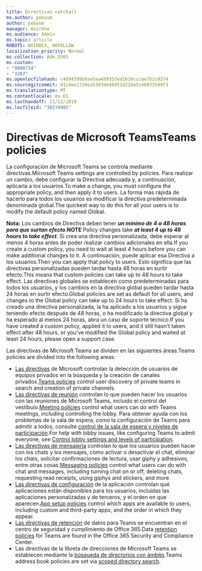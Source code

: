 ```yaml
---
title: Directivas catchall
ms.author: pebaum
author: pebaum
manager: mnirkhe
ms.audience: Admin
ms.topic: article
ROBOTS: NOINDEX, NOFOLLOW
localization_priority: Normal
ms.collection: Adm_O365
ms.custom:
- "9000734"
- "3207"
ms.openlocfilehash: c4694399b9ae5aa459357ed1610cccae762c0374
ms.sourcegitcommit: 01c4ee1339ea5303de48d51d22da5ce6073549f3
ms.translationtype: MT
ms.contentlocale: es-ES
ms.lasthandoff: 11/12/2019
ms.locfileid: "38274985"
---
```

# <a name="teams-policies"></a><span data-ttu-id="2dcdb-102">Directivas de Microsoft Teams</span><span class="sxs-lookup"><span data-stu-id="2dcdb-102">Teams policies</span></span>

<span data-ttu-id="2dcdb-103">La configuración de Microsoft Teams se controla mediante directivas.</span><span class="sxs-lookup"><span data-stu-id="2dcdb-103">Microsoft Teams settings are controlled by policies.</span></span> <span data-ttu-id="2dcdb-104">Para realizar un cambio, debe configurar la Directiva adecuada y, a continuación, aplicarla a los usuarios.</span><span class="sxs-lookup"><span data-stu-id="2dcdb-104">To make a change, you must configure the appropriate policy, and then apply it to users.</span></span> <span data-ttu-id="2dcdb-105">La forma más rápida de hacerlo para todos los usuarios es modificar la directiva predeterminada denominada global.</span><span class="sxs-lookup"><span data-stu-id="2dcdb-105">The quickest way to do this for all your users is to modify the default policy named Global.</span></span> 

<span data-ttu-id="2dcdb-106">**Nota:** Los cambios de Directiva deben tener ***un mínimo de 4 a 48 horas para que surtan efecto***.</span><span class="sxs-lookup"><span data-stu-id="2dcdb-106">**NOTE** Policy changes take ***at least 4 up to 48 hours to take effect***.</span></span> <span data-ttu-id="2dcdb-107">Si crea una directiva personalizada, debe esperar al menos 4 horas antes de poder realizar cambios adicionales en ella.</span><span class="sxs-lookup"><span data-stu-id="2dcdb-107">If you create a custom policy, you need to wait at least 4 hours before you can make additional changes to it.</span></span> <span data-ttu-id="2dcdb-108">A continuación, puede aplicar esa Directiva a los usuarios.</span><span class="sxs-lookup"><span data-stu-id="2dcdb-108">Then you can apply that policy to users.</span></span> <span data-ttu-id="2dcdb-109">Esto significa que las directivas personalizadas pueden tardar hasta 48 horas en surtir efecto.</span><span class="sxs-lookup"><span data-stu-id="2dcdb-109">This means that custom policies can take up to 48 hours to take effect.</span></span> <span data-ttu-id="2dcdb-110">Las directivas globales se establecen como predeterminadas para todos los usuarios, y los cambios en la directiva global pueden tardar hasta 24 horas en surtir efecto.</span><span class="sxs-lookup"><span data-stu-id="2dcdb-110">Global policies are set as default for all users, and changes to the Global policy can take up to 24 hours to take effect.</span></span> <span data-ttu-id="2dcdb-111">Si ha creado una directiva personalizada, la ha aplicado a los usuarios y sigue teniendo efecto después de 48 horas, o ha modificado la directiva global y ha esperado al menos 24 horas, abra un caso de soporte técnico.</span><span class="sxs-lookup"><span data-stu-id="2dcdb-111">If you have created a custom policy, applied it to users, and it still hasn't taken effect after 48 hours, or you've modified the Global policy and waited at least 24 hours, please open a support case.</span></span>

<span data-ttu-id="2dcdb-112">Las directivas de Microsoft Teams se dividen en las siguientes áreas:</span><span class="sxs-lookup"><span data-stu-id="2dcdb-112">Teams policies are divided into the following areas:</span></span>

- <span data-ttu-id="2dcdb-113">[Las directivas](https://docs.microsoft.com/MicrosoftTeams/teams-policies) de Microsoft controlan la detección de usuarios de equipos privados en la búsqueda y la creación de canales privados.</span><span class="sxs-lookup"><span data-stu-id="2dcdb-113">[Teams policies](https://docs.microsoft.com/MicrosoftTeams/teams-policies) control user discovery of private teams in search and creation of private channels.</span></span>  
- <span data-ttu-id="2dcdb-114">[Las directivas de reunión](https://docs.microsoft.com/microsoftteams/meeting-policies-in-teams) controlan lo que pueden hacer los usuarios con las reuniones de Microsoft Teams, incluido el control del vestíbulo.</span><span class="sxs-lookup"><span data-stu-id="2dcdb-114">[Meeting policies](https://docs.microsoft.com/microsoftteams/meeting-policies-in-teams) control what users can do with Teams meetings, including controlling the lobby.</span></span> <span data-ttu-id="2dcdb-115">Para obtener ayuda con los problemas de la sala de espera, como la configuración de Teams para admitir a todos, consulte [control de la sala de espera y niveles de participación](https://docs.microsoft.com/en-us/alchemyinsights/bypass-lobby).</span><span class="sxs-lookup"><span data-stu-id="2dcdb-115">For help with lobby issues, like configuring Teams to admit everyone, see [Control lobby settings and levels of participation](https://docs.microsoft.com/en-us/alchemyinsights/bypass-lobby).</span></span>
- <span data-ttu-id="2dcdb-116">[Las directivas de mensajería](https://docs.microsoft.com/microsoftteams/messaging-policies-in-teams) controlan lo que los usuarios pueden hacer con los chats y los mensajes, como activar o desactivar el chat, eliminar los chats, solicitar confirmaciones de lectura, usar giphy y adhesivos, entre otras cosas.</span><span class="sxs-lookup"><span data-stu-id="2dcdb-116">[Messaging policies](https://docs.microsoft.com/microsoftteams/messaging-policies-in-teams) control what users can do with chat and messages, including turning chat on or off, deleting chats, requesting read receipts, using giphys and stickers, and more.</span></span>
- <span data-ttu-id="2dcdb-117">[Las directivas de configuración](https://docs.microsoft.com/MicrosoftTeams/teams-app-setup-policies) de la aplicación controlan qué aplicaciones están disponibles para los usuarios, incluidas las aplicaciones personalizadas y de terceros, y el orden en que aparecen.</span><span class="sxs-lookup"><span data-stu-id="2dcdb-117">[App setup policies](https://docs.microsoft.com/MicrosoftTeams/teams-app-setup-policies) control which apps are available to users, including custom and third-party apps, and the order in which they appear.</span></span>  
- <span data-ttu-id="2dcdb-118">[Las directivas de retención](https://docs.microsoft.com/microsoftteams/retention-policies) de datos para Teams se encuentran en el centro de seguridad y cumplimiento de Office 365.</span><span class="sxs-lookup"><span data-stu-id="2dcdb-118">Data [retention policies](https://docs.microsoft.com/microsoftteams/retention-policies) for Teams are found in the Office 365 Security and Compliance Center.</span></span>
- <span data-ttu-id="2dcdb-119">Las directivas de la libreta de direcciones de Microsoft Teams se establecen mediante la [búsqueda de directorios con ámbito](https://docs.microsoft.com/MicrosoftTeams/teams-scoped-directory-search).</span><span class="sxs-lookup"><span data-stu-id="2dcdb-119">Teams address book policies are set via [scoped directory search](https://docs.microsoft.com/MicrosoftTeams/teams-scoped-directory-search).</span></span>